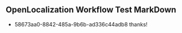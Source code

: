 ## OpenLocalization Workflow Test MarkDown
* 58673aa0-8842-485a-9b6b-ad336c44adb8 
thanks!<!--HONumber=Mar16_HO3-->
